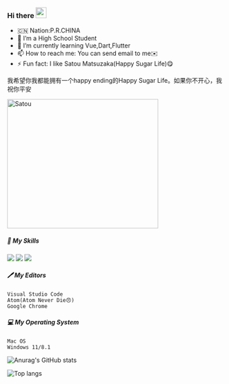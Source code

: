 ### Hi there <img src="https://media.giphy.com/media/hvRJCLFzcasrR4ia7z/giphy.gif" width="25px">

<!--

#### I am a student from China. I like programming very much.

#### Of course, I have some projects that are constantly updated, such as<a href="https://github.com/Leen-CSS-Team/EMUL">EMUL</a>.This is not a very good UI library, but it also witnessed my progress.

#### I may not be a good developer and I don't have great talent, but I will work hard on this road.Also, thank my friends for their support

#### I have two blogs,<a href="https://leaf.mistyra.in/">leaf.mistyra.in(recommend)</a>&nbsp;&nbsp;&nbsp;<a href="https://www.cnblogs.com/leafdeveloper">cnblogs.com/leafdeveloper(This is not commonly used)</a>
<!--
**leaf2006/leaf2006** is a ✨ _special_ ✨ repository because its `README.md` (this file) appears on your GitHub profile.
-->
<!--
Here are some ideas to get you started:
-->

- 🇨🇳 Nation:P.R.CHINA
- 👯 I’m a High School Student
- 🌱 I’m currently learning Vue,Dart,Flutter
- 📫 How to reach me: You can send email to me✉️
- ⚡ Fun fact: I like Satou Matsuzaka(Happy Sugar Life)😋

我希望你我都能拥有一个happy ending的Happy Sugar Life。如果你不开心，我祝你平安

 <img src="https://cdn.jsdelivr.net/gh/leaf2006/image/img/111.jpg" width = "350" height = "300" alt="Satou" align=center />

##### 🌟 My Skills

![](https://img.shields.io/badge/-Python-3e74a2?style=flat-square&logo=Python&logoColor=fff)
![](https://img.shields.io/badge/-Node.js-339933?style=flat-square&logo=Node.js&logoColor=fff)
![](https://img.shields.io/badge/-Vue-4fc08d?style=flat-square&logo=Vue.js&logoColor=fff)

##### 🖊️ My Editors

```
Visual Studio Code
Atom(Atom Never Die😠)
Google Chrome
```

##### 💻 My Operating System
```
Mac OS
Windows 11/8.1
```



![Anurag's GitHub stats](https://github-readme-stats.vercel.app/api?username=leaf2006&show_icons=true&theme=radical)

![Top langs](https://github-readme-stats.vercel.app/api/top-langs/?username=leaf2006&layout=compact&theme=radical)


